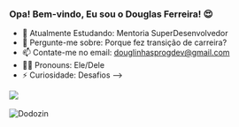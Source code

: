 ### Opa! Bem-vindo, Eu sou o Douglas Ferreira! 😍

- 🌱 Atualmente Estudando: Mentoria SuperDesenvolvedor
- 💬 Pergunte-me sobre: Porque fez transição de carreira?
- 📫 Contate-me no email: douglinhasprogdev@gmail.com
- 🎃🦁 Pronouns: Ele/Dele
- ⚡ Curiosidade: Desafios
-->

<div>
  <img allgn="central" src="https://github-readme-stats.vercel.app/api?username=DouglinhasFerreira)](https://github.com/DouglinhasFerreira/github-readme-stats">
</div>  

<div style="display: inline_block"><br>
  <img allgn="right" alt="Dodozin" src="https://cdn.discordapp.com/attachments/1229078372882055262/1229082916819042436/Untitled_Made_with_FlexClip.gif?ex=662e63aa&is=661beeaa&hm=b00ac04b9b4483c6e5642bb15b9b40e4e91ef4e705684ef8e09621f026e3a216&">
</div>
